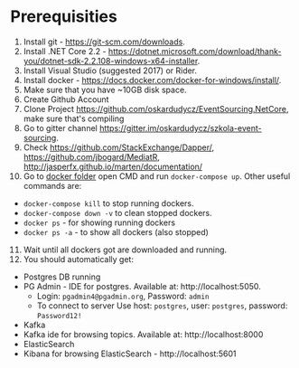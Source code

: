 # Prerequisities

1. Install git - https://git-scm.com/downloads.
2. Install .NET Core 2.2 - https://dotnet.microsoft.com/download/thank-you/dotnet-sdk-2.2.108-windows-x64-installer.
3. Install Visual Studio (suggested 2017) or Rider.
4. Install docker - https://docs.docker.com/docker-for-windows/install/.
5. Make sure that you have ~10GB disk space.
6. Create Github Account
7. Clone Project https://github.com/oskardudycz/EventSourcing.NetCore, make sure that's compiling
8. Go to gitter channel https://gitter.im/oskardudycz/szkola-event-sourcing.
9. Check https://github.com/StackExchange/Dapper/, https://github.com/jbogard/MediatR, http://jasperfx.github.io/marten/documentation/
10. Go to [docker folder](../docker/) open CMD and run `docker-compose up`. Other useful commands are:
* `docker-compose kill` to stop running dockers. 
* `docker-compose down -v` to clean stopped dockers. 
* `docker ps` - for showing running dockers
* `docker ps -a` - to show all dockers (also stopped)
11. Wait until all dockers got are downloaded and running.
12. You should automatically get:
* Postgres DB running
* PG Admin - IDE for postgres. Available at: http://localhost:5050.
  * Login: `pgadmin4@pgadmin.org`, Password: `admin`
  * To connect to server Use host: `postgres`, user: `postgres`, password: `Password12!`
* Kafka
* Kafka ide for browsing topics. Available at: http://localhost:8000
* ElasticSearch
* Kibana for browsing ElasticSearch - http://localhost:5601
